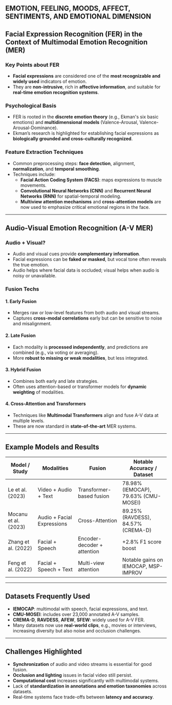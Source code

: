 ## **EMOTION, FEELING, MOODS, AFFECT, SENTIMENTS, AND EMOTIONAL DIMENSION**



## Facial Expression Recognition (FER) in the Context of Multimodal Emotion Recognition (MER)

### Key Points about FER
- **Facial expressions** are considered one of the **most recognizable and widely used** indicators of emotion.
- They are **non-intrusive**, rich in **affective information**, and suitable for **real-time emotion recognition systems**.

### Psychological Basis
- FER is rooted in the **discrete emotion theory** (e.g., Ekman's six basic emotions) and **multidimensional models** (Valence-Arousal, Valence-Arousal-Dominance).
- Ekman’s research is highlighted for establishing facial expressions as **biologically grounded and cross-culturally recognized**.

### Feature Extraction Techniques
- Common preprocessing steps: **face detection**, alignment, **normalization**, and **temporal smoothing**.
- Techniques include:
  - **Facial Action Coding System (FACS)**: maps expressions to muscle movements.
  - **Convolutional Neural Networks (CNN)** and **Recurrent Neural Networks (RNN)** for spatial-temporal modeling.
  - **Multiview attention mechanisms** and **cross-attention models** are now used to emphasize critical emotional regions in the face.

---

## Audio-Visual Emotion Recognition (A-V MER)

### Audio + Visual?
- Audio and visual cues provide **complementary information**.
- Facial expressions can be **faked or masked**, but vocal tone often reveals the true emotion.
- Audio helps where facial data is occluded; visual helps when audio is noisy or unavailable.

### Fusion Techs

#### 1. **Early Fusion**
- Merges raw or low-level features from both audio and visual streams.
- Captures **cross-modal correlations** early but can be sensitive to noise and misalignment.

#### 2. **Late Fusion**
- Each modality is **processed independently**, and predictions are combined (e.g., via voting or averaging).
- More **robust to missing or weak modalities**, but less integrated.

#### 3. **Hybrid Fusion**
- Combines both early and late strategies.
- Often uses attention-based or transformer models for **dynamic weighting** of modalities.

#### 4. **Cross-Attention and Transformers**
- Techniques like **Multimodal Transformers** align and fuse A-V data at multiple levels.
- These are now standard in **state-of-the-art** MER systems.

---

## Example Models and Results

| Model / Study | Modalities | Fusion | Notable Accuracy / Dataset |
|---------------|------------|--------|-----------------------------|
| Le et al. (2023) | Video + Audio + Text | Transformer-based fusion | 78.98% (IEMOCAP), 79.63% (CMU-MOSEI) |
| Mocanu et al. (2023) | Audio + Facial Expressions | Cross-Attention | 89.25% (RAVDESS), 84.57% (CREMA-D) |
| Zhang et al. (2022) | Facial + Speech | Encoder-decoder + attention | +2.8% F1 score boost |
| Feng et al. (2022) | Facial + Speech + Text | Multi-view attention | Notable gains on IEMOCAP, MSP-IMPROV |

---

## Datasets Frequently Used
- **IEMOCAP**: multimodal with speech, facial expressions, and text.
- **CMU-MOSEI**: includes over 23,000 annotated A-V samples.
- **CREMA-D**, **RAVDESS**, **AFEW**, **SFEW**: widely used for A-V FER.
- Many datasets now use **real-world clips**, e.g., movies or interviews, increasing diversity but also noise and occlusion challenges.

---

## Challenges Highlighted
- **Synchronization** of audio and video streams is essential for good fusion.
- **Occlusion and lighting** issues in facial video still persist.
- **Computational cost** increases significantly with multimodal systems.
- Lack of **standardization in annotations and emotion taxonomies** across datasets.
- Real-time systems face trade-offs between **latency and accuracy**.
